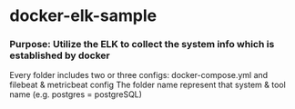# docker-elk-sample
### Purpose: Utilize the ELK to collect the system info which is established by docker
Every folder includes two or three configs: docker-compose.yml and filebeat & metricbeat config
The folder name represent that system & tool name (e.g. postgres = postgreSQL)
